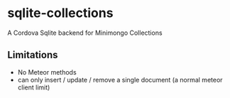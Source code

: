 # sqlite-collections
A Cordova Sqlite backend for Minimongo Collections


## Limitations
  * No Meteor methods
  * can only insert / update / remove a single document (a normal meteor client limit)